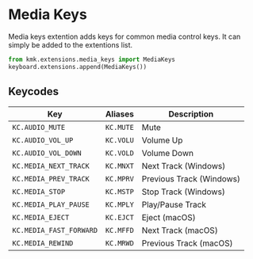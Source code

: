 # Media Keys
Media keys extention adds keys for common media control keys. It can simply be 
added to the extentions list.

```python
from kmk.extensions.media_keys import MediaKeys
keyboard.extensions.append(MediaKeys())
```
 
 ## Keycodes

|Key                    |Aliases             |Description                                    |
|-----------------------|--------------------|-----------------------------------------------|
|`KC.AUDIO_MUTE`        |`KC.MUTE`           |Mute                                           |
|`KC.AUDIO_VOL_UP`      |`KC.VOLU`           |Volume Up                                      |
|`KC.AUDIO_VOL_DOWN`    |`KC.VOLD`           |Volume Down                                    |
|`KC.MEDIA_NEXT_TRACK`  |`KC.MNXT`           |Next Track (Windows)                           |
|`KC.MEDIA_PREV_TRACK`  |`KC.MPRV`           |Previous Track (Windows)                       |
|`KC.MEDIA_STOP`        |`KC.MSTP`           |Stop Track (Windows)                           |
|`KC.MEDIA_PLAY_PAUSE`  |`KC.MPLY`           |Play/Pause Track                               |
|`KC.MEDIA_EJECT`       |`KC.EJCT`           |Eject (macOS)                                  |
|`KC.MEDIA_FAST_FORWARD`|`KC.MFFD`           |Next Track (macOS)                             |
|`KC.MEDIA_REWIND`      |`KC.MRWD`           |Previous Track (macOS)                         |
